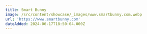 ```yaml
---
title: Smart Bunny
image: /src/content/showcase/_images/www.smartbunny.com.webp
url: 'https://www.smartbunny.com'
dateAdded: 2024-06-17T18:50:04.000Z
---
```


